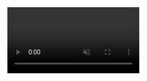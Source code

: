 <video autoplay loop muted playsinline>
    <source src="https://drive.google.com/file/d/1mwZ9HqreLscTl11t4nHBAe2IYfUAJrGh/view?usp=sharing" type="video/webm">
    <source src="video.mp4" type="video/mp4">

    Your browser does not support HTML5 video.       
    <a href="/animated.gif">Click here to view original GIF</a>
</video>
